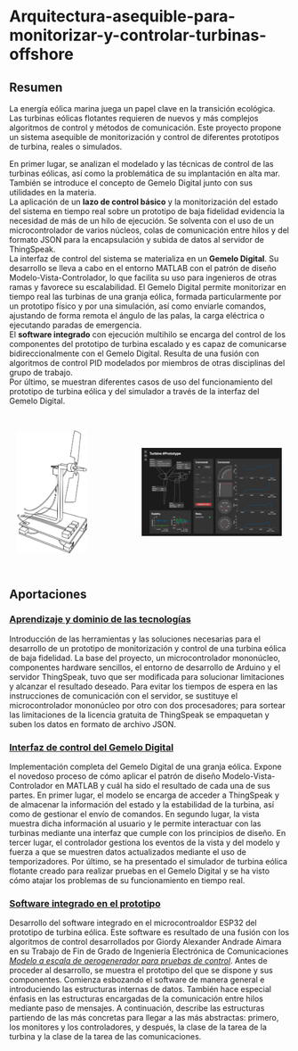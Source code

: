 # Arquitectura-asequible-para-monitorizar-y-controlar-turbinas-offshore  

## Resumen
La energía eólica marina juega un papel clave en la transición ecológica. Las turbinas eólicas flotantes requieren de nuevos y más complejos algoritmos de control y métodos de comunicación. Este proyecto propone un sistema asequible de monitorización y control de diferentes prototipos de turbina, reales o simulados.  

En primer lugar, se analizan el modelado y las técnicas de control de las turbinas eólicas, así como la problemática de su implantación en alta mar. También se introduce el concepto de Gemelo Digital junto con sus utilidades en la materia.  
La aplicación de un **lazo de control básico** y la monitorización del estado del sistema en tiempo real sobre un prototipo de baja fidelidad evidencia la necesidad de más de un hilo de ejecución. Se solventa con el uso de un microcontrolador de varios núcleos, colas de comunicación entre hilos y del formato JSON para la encapsulación y subida de datos al servidor de ThingSpeak.  
La interfaz de control del sistema se materializa en un **Gemelo Digital**. Su desarrollo se lleva a cabo en el entorno MATLAB con el patrón de diseño Modelo-Vista-Controlador, lo que facilita su uso para ingenieros de otras ramas y favorece su escalabilidad. El Gemelo Digital permite monitorizar en tiempo real las turbinas de una granja eólica, formada particularmente por un prototipo físico y por una simulación, así como enviarle comandos, ajustando de forma remota el ángulo de las palas, la carga eléctrica o ejecutando paradas de emergencia.  
El **software integrado** con ejecución multihilo se encarga del control de los componentes del prototipo de turbina escalado y es capaz de comunicarse bidireccionalmente con el Gemelo Digital. Resulta de una fusión con algoritmos de control PID modelados por miembros de otras disciplinas del grupo de trabajo.  
Por último, se muestran diferentes casos de uso del funcionamiento del prototipo de turbina eólica y del simulador a través de la interfaz del Gemelo Digital.

<br>
<p align=center valign="center">
  <img alt="Prototipo de turbina eólica flotante" src="Documentation/Images/prototype.png" width="25%" align="middle">
  &nbsp; &nbsp; &nbsp; &nbsp; &nbsp; &nbsp; &nbsp; &nbsp; &nbsp; &nbsp; &nbsp; &nbsp;
  <img alt="Gemelo Digital de turbina eólica flotante" src="Documentation/Images/digital_twin.png" width="50%" align="middle">
</p> 
</br>

## Aportaciones

### [Aprendizaje y dominio de las tecnologías](https://github.com/martinfdezdg/Affordable-Architecture-to-Monitor-and-Control-Offshore-Turbines/tree/main/Wind%20Turbine%20Software/Embedded%20Controlling%20Software/multithread-imu-servo-thingspeak)
Introducción de las herramientas y las soluciones necesarias para el desarrollo de un prototipo de monitorización y control de una turbina eólica de baja fidelidad. La base del proyecto, un microcontrolador mononúcleo, componentes hardware sencillos, el entorno de desarrollo de Arduino y el servidor ThingSpeak, tuvo que ser modificada para solucionar limitaciones y alcanzar el resultado deseado. Para evitar los tiempos de espera en las instrucciones de comunicación con el servidor, se sustituye el microcontrolador mononúcleo por otro con dos procesadores; para sortear las limitaciones de la licencia gratuita de ThingSpeak se empaquetan y suben los datos en formato de archivo JSON.

### [Interfaz de control del Gemelo Digital](https://github.com/martinfdezdg/Affordable-Architecture-to-Monitor-and-Control-Offshore-Turbines/tree/main/Wind%20Turbine%20Software/Digital%20Twin)
Implementación completa del Gemelo Digital de una granja eólica. Expone el novedoso proceso de cómo aplicar el patrón de diseño Modelo-Vista-Controlador en MATLAB y cuál ha sido el resultado de cada una de sus partes. En primer lugar, el modelo se encarga de acceder a ThingSpeak y de almacenar la información del estado y la estabilidad de la turbina, así como de gestionar el envío de comandos. En segundo lugar, la vista muestra dicha información al usuario y le permite interactuar con las turbinas mediante una interfaz que cumple con los principios de diseño. En tercer lugar, el controlador gestiona los eventos de la vista y del modelo y fuerza a que se muestren datos actualizados mediante el uso de temporizadores. Por último, se ha presentado el simulador de turbina eólica flotante creado para realizar pruebas en el Gemelo Digital y se ha visto cómo atajar los problemas de su funcionamiento en tiempo real.

### [Software integrado en el prototipo](https://github.com/martinfdezdg/Affordable-Architecture-to-Monitor-and-Control-Offshore-Turbines/tree/main/Wind%20Turbine%20Software/Embedded%20Controlling%20Software/prototype)
Desarrollo del software integrado en el microcontroaldor ESP32 del prototipo de turbina eólica. Este software es resultado de una fusión con los algoritmos de control desarrollados por Giordy Alexander Andrade Aimara en su Trabajo de Fin de Grado de Ingeniería Electrónica de Comunicaciones [*Modelo a escala de aerogenerador para pruebas de control*](https://github.com/GGiordy/TFG_Giordy_Alexander). Antes de proceder al desarrollo, se muestra el prototipo del que se dispone y sus componentes. Comienza esbozando el software de manera general e introduciendo las estructuras internas de datos. También hace especial énfasis en las estructuras encargadas de la comunicación entre hilos mediante paso de mensajes. A continuación, describe las estructuras partiendo de las más concretas para llegar a las más abstractas: primero, los monitores y los controladores, y después, la clase de la tarea de la turbina y la clase de la tarea de las comunicaciones.
